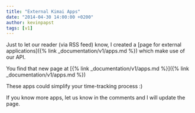 ```yaml
---
title: "External Kimai Apps"
date: "2014-04-30 14:00:00 +0200"
author: kevinpapst
tags: [v1]
---
```


Just to let our reader (via RSS feed) know, I created a [page for external applications]({% link _documentation/v1/apps.md %}) which make use of our API.

You find that new page at [{% link _documentation/v1/apps.md %}]({% link _documentation/v1/apps.md %})

These apps could simplify your time-tracking process :)

If you know more apps, let us know in the comments and I will update the page.
